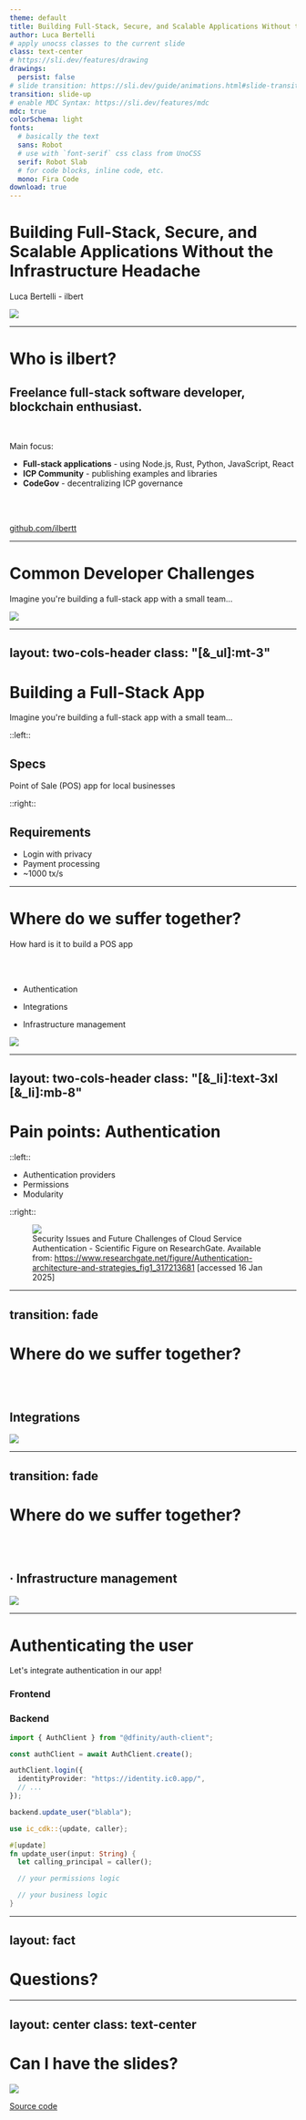 ```yaml
---
theme: default
title: Building Full-Stack, Secure, and Scalable Applications Without the Infrastructure Headache
author: Luca Bertelli
# apply unocss classes to the current slide
class: text-center
# https://sli.dev/features/drawing
drawings:
  persist: false
# slide transition: https://sli.dev/guide/animations.html#slide-transitions
transition: slide-up
# enable MDC Syntax: https://sli.dev/features/mdc
mdc: true
colorSchema: light
fonts:
  # basically the text
  sans: Robot
  # use with `font-serif` css class from UnoCSS
  serif: Robot Slab
  # for code blocks, inline code, etc.
  mono: Fira Code
download: true
---
```


# Building Full-Stack, Secure, and Scalable Applications Without the Infrastructure Headache

Luca Bertelli - ilbert

<img src="/ic-logo.png" class="h-6 absolute bottom-5 left-5" />

<style>
.slidev-layout {
  background: rgb(106,133,241);
  background: linear-gradient(90deg, rgba(106,133,241,1) 0%, rgba(197,114,239,1) 100%);
  color: #fff;
}
h1 {
  background-color: unset;
  background-image: unset;
  -webkit-background-clip: unset;
  -moz-background-clip: unset;
  -webkit-text-fill-color: currentColor;
  -moz-text-fill-color: currentColor;
}
</style>

---

# Who is ilbert?

## Freelance full-stack software developer, blockchain enthusiast.

<br>

Main focus:

- **Full-stack applications** - using Node.js, Rust, Python, JavaScript, React
- **ICP Community** - publishing examples and libraries
- **CodeGov** - decentralizing ICP governance

<br>
<br>

[github.com/ilbertt](https://github.com/ilbertt)

---

# Common Developer Challenges

Imagine you're building a full-stack app with a small team...

<div v-click class="w-full flex items-center justify-center">
  <img
    src="/traditional-full-stack-app.png"
    class="w-5/12 aspect-square mt-2"
  />
</div>

---
layout: two-cols-header
class: "[&_ul]:mt-3"
---

# Building a Full-Stack App

Imagine you're building a full-stack app with a small team...

::left::

<div v-click>

## Specs

<span class="text-2xl">Point of Sale (POS) app for local businesses</span>

</div>

::right::

<div v-click>

## Requirements

- Login with privacy
- Payment processing
- ~1000 tx/s

</div>

---

# Where do we suffer together?

How hard is it to build a POS app

<br>
<br>

<v-clicks>

- Authentication

- Integrations

- Infrastructure management

</v-clicks>

<img
  v-click
  src="/traditional-full-stack-app.png"
  class="w-1/3 aspect-square mt-2 absolute right-20 top-1/2 -translate-y-1/2"
/>

---
layout: two-cols-header
class: "[&_li]:text-3xl [&_li]:mb-8"
---

# Pain points: Authentication

::left::

- Authentication providers
- Permissions
- Modularity

::right::

<figure class="w-full">
  <img src="/auth-pain.png" class="w-full" />
  <figcaption>
    Security Issues and Future Challenges of Cloud Service Authentication - Scientific Figure on ResearchGate. Available from: <a href="https://www.researchgate.net/figure/Authentication-architecture-and-strategies_fig1_317213681" target="_blank">https://www.researchgate.net/figure/Authentication-architecture-and-strategies_fig1_317213681</a> [accessed 16 Jan 2025]
  </figcaption>
</figure>

---
transition: fade
---

# Where do we suffer together?

<br>
<br>

## Integrations

<img src="/traditional-full-stack-app.png" class="absolute w-5/12 right-10 top-1/2 -translate-y-1/2">

---
transition: fade
---

# Where do we suffer together?

<br>
<br>

## · Infrastructure management

<img src="/traditional-full-stack-app.png" class="absolute w-5/12 right-10 top-1/2 -translate-y-1/2">

---

# Authenticating the user

Let's integrate authentication in our app!

<div class="grid cols-2 mt-16 gap-x-16 gap-y-2 items-center [&>h3]:text-center">

### Frontend

### Backend

```ts
import { AuthClient } from "@dfinity/auth-client";

const authClient = await AuthClient.create();

authClient.login({
  identityProvider: "https://identity.ic0.app/",
  // ...
});

backend.update_user("blabla");
```

```rust
use ic_cdk::{update, caller};

#[update]
fn update_user(input: String) {
  let calling_principal = caller();

  // your permissions logic

  // your business logic
}
```
</div>

---
layout: fact
---

# Questions?

---
layout: center
class: text-center
---

# Can I have the slides?

<img src="/qr-slides.png" class="w-1/3 mx-auto mt-10" />

<br>

[Source code](https://github.com/ilbertt/voxxed-days-2025-talk)

<PoweredBySlidev mt-4 />
